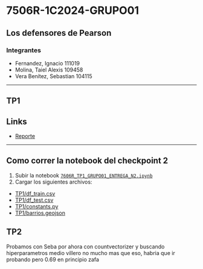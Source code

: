 # 7506R-1C2024-GRUPO01

## Los defensores de Pearson

### Integrantes

- Fernandez, Ignacio 111019
- Molina, Taiel Alexis 109458
- Vera Benítez, Sebastian 104115

---

## TP1

## Links

- [Reporte](https://github.com/Taielmolina01/7506R-1C2024-GRUPO01/blob/main/TP1/7506R-TP1-GRUPO01-REPORTE.pdf)

---

## Como correr la notebook del checkpoint 2

1. Subir la notebook [`7606R_TP1_GRUPO01_ENTREGA_N2.ipynb`](https://github.com/Taielmolina01/7506R-1C2024-GRUPO01/blob/main/TP1/7606R_TP1_GRUPO01_ENTREGA_N2.ipynb)
2. Cargar los siguientes archivos:

- [TP1/df_train.csv](https://github.com/Taielmolina01/7506R-1C2024-GRUPO01/blob/main/TP1/df_train.csv)
- [TP1/df_test.csv](https://github.com/Taielmolina01/7506R-1C2024-GRUPO01/blob/main/TP1/df_test.csv)
- [TP1/constants.py](https://github.com/Taielmolina01/7506R-1C2024-GRUPO01/blob/main/TP1/constants.py)
- [TP1/barrios.geojson](https://github.com/Taielmolina01/7506R-1C2024-GRUPO01/blob/main/TP1/barrios.geojson)

## TP2

Probamos con Seba por ahora con countvectorizer y buscando hiperparametros medio villero no mucho mas que eso, habria que ir probando pero 0.69 en principio zafa

